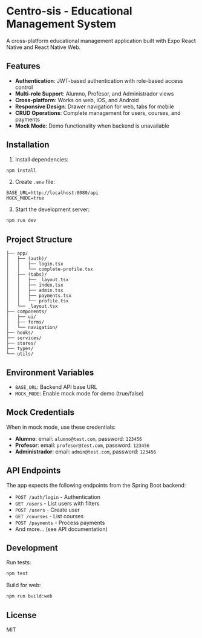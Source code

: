 # Centro-sis - Educational Management System

A cross-platform educational management application built with Expo React Native and React Native Web.

## Features

- **Authentication**: JWT-based authentication with role-based access control
- **Multi-role Support**: Alumno, Profesor, and Administrador views
- **Cross-platform**: Works on web, iOS, and Android
- **Responsive Design**: Drawer navigation for web, tabs for mobile
- **CRUD Operations**: Complete management for users, courses, and payments
- **Mock Mode**: Demo functionality when backend is unavailable

## Installation

1. Install dependencies:
```bash
npm install
```

2. Create `.env` file:
```
BASE_URL=http://localhost:8080/api
MOCK_MODE=true
```

3. Start the development server:
```bash
npm run dev
```

## Project Structure

```
├── app/
│   ├── (auth)/
│   │   ├── login.tsx
│   │   └── complete-profile.tsx
│   ├── (tabs)/
│   │   ├── _layout.tsx
│   │   ├── index.tsx
│   │   ├── admin.tsx
│   │   ├── payments.tsx
│   │   └── profile.tsx
│   └── _layout.tsx
├── components/
│   ├── ui/
│   ├── forms/
│   └── navigation/
├── hooks/
├── services/
├── stores/
├── types/
└── utils/
```

## Environment Variables

- `BASE_URL`: Backend API base URL
- `MOCK_MODE`: Enable mock mode for demo (true/false)

## Mock Credentials

When in mock mode, use these credentials:
- **Alumno**: email: `alumno@test.com`, password: `123456`
- **Profesor**: email: `profesor@test.com`, password: `123456`
- **Administrador**: email: `admin@test.com`, password: `123456`

## API Endpoints

The app expects the following endpoints from the Spring Boot backend:

- `POST /auth/login` - Authentication
- `GET /users` - List users with filters
- `POST /users` - Create user
- `GET /courses` - List courses
- `POST /payments` - Process payments
- And more... (see API documentation)

## Development

Run tests:
```bash
npm test
```

Build for web:
```bash
npm run build:web
```

## License

MIT